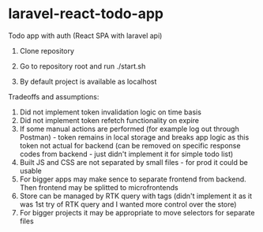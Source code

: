 # laravel-react-todo-app
Todo app with auth (React SPA with laravel api)

1. Clone repository
2. Go to repository root and run ./start.sh

3. By default project is available as localhost

Tradeoffs and assumptions:
1. Did not implement token invalidation logic on time basis
2. Did not implement token refetch functionality on expire
3. If some manual actions are performed (for example log out through Postman) - token remains in local storage and breaks app logic as this token not actual for backend (can be removed on specific response codes from backend - just didn't implement it for simple todo list)
4. Built JS and CSS are not separated by small files - for prod it could be usable
5. For bigger apps may make sence to separate frontend from backend. Then frontend may be splitted to microfrontends
6. Store can be managed by RTK query with tags (didn't implement it as it was 1st try of RTK query and I wanted more control over the store)
7. For bigger projects it may be appropriate to move selectors for separate files
